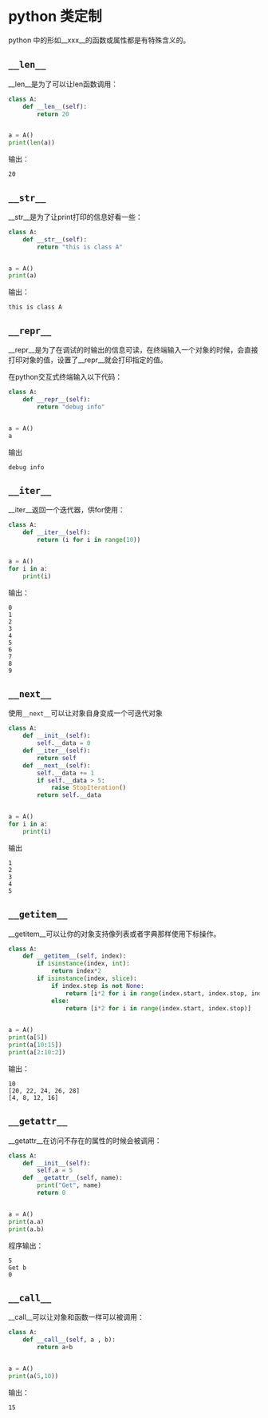 # python 类定制

python 中的形如__xxx__的函数或属性都是有特殊含义的。

## `__len__`

__len__是为了可以让len函数调用：

```python
class A:
    def __len__(self):
        return 20


a = A()
print(len(a))
```

输出：

```text
20
```

## `__str__`

__str__是为了让print打印的信息好看一些：

```python
class A:
    def __str__(self):
        return "this is class A"


a = A()
print(a)
```

输出：

```text
this is class A
```

## `__repr__`

__repr__是为了在调试的时输出的信息可读，在终端输入一个对象的时候，会直接打印对象的值，设置了__repr__就会打印指定的值。

在python交互式终端输入以下代码：


```python
class A:
    def __repr__(self):
        return "debug info"


a = A()
a
```

输出

```text
debug info
```

## `__iter__`

__iter__返回一个迭代器，供for使用：

```python
class A:
    def __iter__(self):
        return (i for i in range(10))


a = A()
for i in a:
    print(i)
```

输出：

```text
0
1
2
3
4
5
6
7
8
9
```

## `__next__`

使用`__next__`可以让对象自身变成一个可迭代对象

```python
class A:
    def __init__(self):
        self.__data = 0
    def __iter__(self):
        return self
    def __next__(self):
        self.__data += 1
        if self.__data > 5:
            raise StopIteration()
        return self.__data


a = A()
for i in a:
    print(i)
```

输出

```text
1
2
3
4
5
```

## `__getitem__`

__getitem__可以让你的对象支持像列表或者字典那样使用下标操作。

```python
class A:
    def __getitem__(self, index):
        if isinstance(index, int):
            return index*2
        if isinstance(index, slice):
            if index.step is not None:
                return [i*2 for i in range(index.start, index.stop, index.step)]
            else:
                return [i*2 for i in range(index.start, index.stop)]
        

a = A()
print(a[5])
print(a[10:15])
print(a[2:10:2])
```

输出：

```text
10
[20, 22, 24, 26, 28]
[4, 8, 12, 16]
```

## `__getattr__`

__getattr__在访问不存在的属性的时候会被调用：

```python
class A:
    def __init__(self):
        self.a = 5
    def __getattr__(self, name):
        print("Get", name)
        return 0


a = A()
print(a.a)
print(a.b)
```

程序输出：

```text
5
Get b
0
```

## `__call__`

__call__可以让对象和函数一样可以被调用：

```python
class A:
    def __call__(self, a , b):
        return a+b


a = A()
print(a(5,10))
```

输出：

```text
15
```

